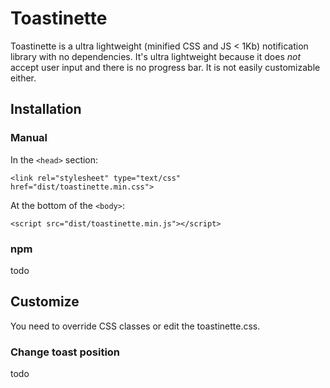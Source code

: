 # Toastinette

Toastinette is a ultra lightweight (minified CSS and JS < 1Kb) notification library with no dependencies. It's ultra lightweight because it does *not* accept user input and there is no progress bar. It is not easily customizable either.

## Installation

### Manual


In the ```<head>``` section:
```
<link rel="stylesheet" type="text/css" href="dist/toastinette.min.css">
```
At the bottom of the ```<body>```:
```
<script src="dist/toastinette.min.js"></script>
```

### npm

todo

## Customize

You need to override CSS classes or edit the toastinette.css.

### Change toast position

todo